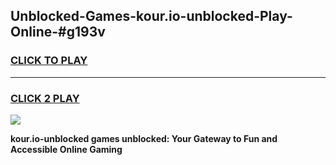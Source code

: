 
## Unblocked-Games-kour.io-unblocked-Play-Online-#g193v
<h3>
<a href="https://premium.freeplayer.one?title=kour.io-unblocked&ref=27F">CLICK TO PLAY</a></h3>
<hr>

<h3>
<a href="https://premium.freeplayer.one?title=kour.io-unblocked&ref=27F">CLICK 2 PLAY</a>
  
</h3>

<a href="https://premium.freeplayer.one?title=kour.io-unblocked&ref=27F"><img src="https://clearcache.store/games.png"></a>


**kour.io-unblocked games unblocked: Your Gateway to Fun and Accessible Online Gaming**
